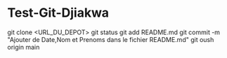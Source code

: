 # Test-Git-Djiakwa
git clone <URL_DU_DEPOT>
git status
git add README.md
git commit -m "Ajouter de Date,Nom et Prenoms dans le fichier README.md"
git oush origin main
